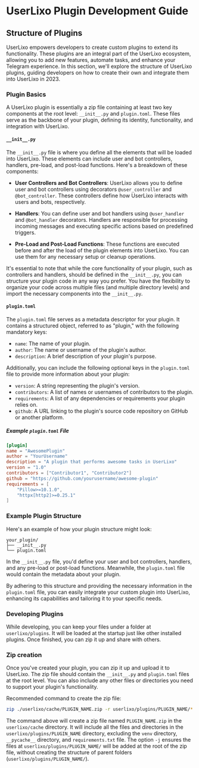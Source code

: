 # UserLixo Plugin Development Guide

## Structure of Plugins

UserLixo empowers developers to create custom plugins to extend its functionality. These plugins are an integral part of the UserLixo ecosystem, allowing you to add new features, automate tasks, and enhance your Telegram experience. In this section, we'll explore the structure of UserLixo plugins, guiding developers on how to create their own and integrate them into UserLixo in 2023.

### Plugin Basics

A UserLixo plugin is essentially a zip file containing at least two key components at the root level: `__init__.py` and `plugin.toml`. These files serve as the backbone of your plugin, defining its identity, functionality, and integration with UserLixo.

#### `__init__.py`

The `__init__.py` file is where you define all the elements that will be loaded into UserLixo. These elements can include user and bot controllers, handlers, pre-load, and post-load functions. Here's a breakdown of these components:

- **User Controllers and Bot Controllers**: UserLixo allows you to define user and bot controllers using decorators `@user_controller` and `@bot_controller`. These controllers define how UserLixo interacts with users and bots, respectively.

- **Handlers**: You can define user and bot handlers using `@user_handler` and `@bot_handler` decorators. Handlers are responsible for processing incoming messages and executing specific actions based on predefined triggers.

- **Pre-Load and Post-Load Functions**: These functions are executed before and after the load of the plugin elements into UserLixo. You can use them for any necessary setup or cleanup operations.

It's essential to note that while the core functionality of your plugin, such as controllers and handlers, should be defined in the `__init__.py`, you can structure your plugin code in any way you prefer. You have the flexibility to organize your code across multiple files (and multiple directory levels) and import the necessary components into the `__init__.py`.

#### `plugin.toml`

The `plugin.toml` file serves as a metadata descriptor for your plugin. It contains a structured object, referred to as "plugin," with the following mandatory keys:

- `name`: The name of your plugin.
- `author`: The name or username of the plugin's author.
- `description`: A brief description of your plugin's purpose.

Additionally, you can include the following optional keys in the `plugin.toml` file to provide more information about your plugin:

- `version`: A string representing the plugin's version.
- `contributors`: A list of names or usernames of contributors to the plugin.
- `requirements`: A list of any dependencies or requirements your plugin relies on.
- `github`: A URL linking to the plugin's source code repository on GitHub or another platform.

##### Example `plugin.toml` File
```toml
[plugin]
name = "AwesomePlugin"
author = "YourUsername"
description = "A plugin that performs awesome tasks in UserLixo"
version = "1.0"
contributors = ["Contributor1", "Contributor2"]
github = "https://github.com/yourusername/awesome-plugin"
requirements = [
    "Pillow>=10.1.0",
    "httpx[http2]>=0.25.1"
]

```
### Example Plugin Structure

Here's an example of how your plugin structure might look:

```
your_plugin/
├── __init__.py
└── plugin.toml
```

In the `__init__.py` file, you'd define your user and bot controllers, handlers, and any pre-load or post-load functions. Meanwhile, the `plugin.toml` file would contain the metadata about your plugin.

By adhering to this structure and providing the necessary information in the `plugin.toml` file, you can easily integrate your custom plugin into UserLixo, enhancing its capabilities and tailoring it to your specific needs.


### Developing Plugins

While developing, you can keep your files under a folder at `userlixo/plugins`. It will be loaded at the startup just like other installed plugins. Once finished, you can zip it up and share with others.
### Zip creation

Once you've created your plugin, you can zip it up and upload it to UserLixo. The zip file should contain the `__init__.py` and `plugin.toml` files at the root level. You can also include any other files or directories you need to support your plugin's functionality.

Recommended command to create the zip file:

```bash
zip ./userlixo/cache/PLUGIN_NAME.zip -r userlixo/plugins/PLUGIN_NAME/* -x "*venv/*" -x "*__pycache__/*" -x "*requirements.txt" -j
```

The command above will create a zip file named `PLUGIN_NAME.zip` in the `userlixo/cache` directory. It will include all the files and directories in the `userlixo/plugins/PLUGIN_NAME` directory, excluding the `venv` directory, `__pycache__` directory, and `requirements.txt` file.
The option `-j` ensures the files at `userlixo/plugins/PLUGIN_NAME/` will be added at the root of the zip file, without creating the structure of parent folders (`userlixo/plugins/PLUGIN_NAME/`).
